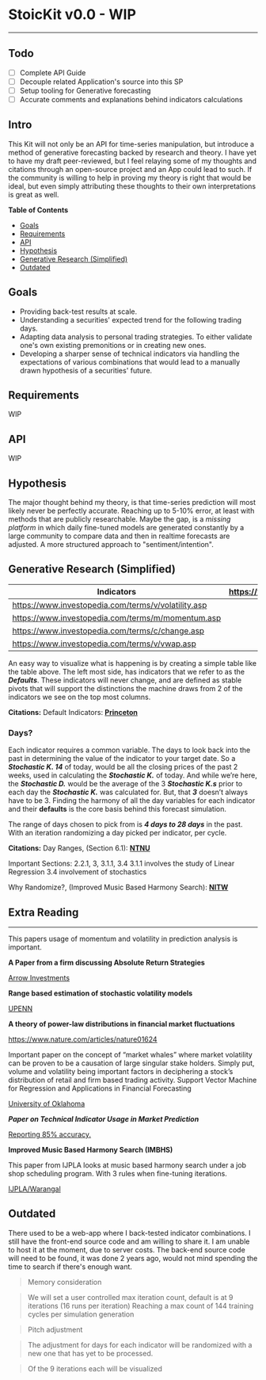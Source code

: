 # StoicKit v0.0 - WIP
---
## Todo
- [ ] Complete API Guide
- [ ] Decouple related Application's source into this SP
- [ ] Setup tooling for Generative forecasting
- [ ] Accurate comments and explanations behind indicators calculations

## Intro

This Kit will not only be an API for time-series manipulation, but introduce a method of generative forecasting backed by research and theory. I have yet to have my draft peer-reviewed, but I feel relaying some of my thoughts and citations through an open-source project and an App could lead to such. If the community is willing to help in proving my theory is right that would be ideal, but even simply attributing these thoughts to their own interpretations is great as well.

**Table of Contents**
- [Goals](#goals)
- [Requirements](#requirements)
- [API](#api)
- [Hypothesis](#hypothesis)
- [Generative Research (Simplified)](#generative-research-(Simplified))
- [Outdated](#outdated)

## Goals
- Providing back-test results at scale.
- Understanding a securities' expected trend for the following trading days.
- Adapting data analysis to personal trading strategies. To either validate one's own existing premonitions or in creating new ones.
- Developing a sharper sense of technical indicators via handling the expectations of various combinations that would lead to a manually drawn hypothesis of a securities' future.

## Requirements
WIP

## API
WIP

## Hypothesis

The major thought behind my theory, is that time-series prediction will most likely never be perfectly accurate. Reaching up to 5-10% error, at least with methods that are publicly researchable. Maybe the gap, is a *missing* *platform* in which daily fine-tuned models are generated constantly by a large community to compare data and then in realtime forecasts are adjusted. A more structured approach to "sentiment/intention".

## Generative Research (Simplified)

| Indicators | https://www.investopedia.com/articles/technical/073001.asp | https://www.investopedia.com/articles/technical/073001.asp | https://www.investopedia.com/terms/m/macd.asp | https://www.investopedia.com/terms/e/ema.asp | https://www.investopedia.com/terms/s/sma.asp | https://www.investopedia.com/articles/technical/02/091002.asp | https://www.investopedia.com/terms/r/rsi.asp |
| --- | --- | --- | --- | --- | --- | --- | --- |
| https://www.investopedia.com/terms/v/volatility.asp |  |  |  |  |  |  |  |
| https://www.investopedia.com/terms/m/momentum.asp |  |  |  |  |  |  |  |
| https://www.investopedia.com/terms/c/change.asp |  |  |  |  |  |  |  |
| https://www.investopedia.com/terms/v/vwap.asp |  |  |  |  |  |  |  |

An easy way to visualize what is happening is by creating a simple table like the table above. The left most side, has indicators that we refer to as the ***Defaults***. These indicators will never change, and are defined as stable pivots that will support the distinctions the machine draws from 2 of the indicators we see on the top most columns.

**Citations:** Default Indicators: **[Princeton](https://www.cs.princeton.edu/sites/default/files/uploads/saahil_madge.pdf)**

### Days?

Each indicator requires a common variable. The days to look back into the past in determining the value of the indicator to your target date. So a ***Stochastic K. 14*** of today, would be all the closing prices of the past 2 weeks, used in calculating the ***Stochastic K.*** of today. And while we’re here, the ***Stochastic D.*** would be the average of the 3 ***Stochastic K.s*** prior to each day the ***Stochastic K.*** was calculated for. But, that ***3*** doesn’t always have to be 3. Finding the harmony of all the day variables for each indicator and their ********defaults******** is the core basis behind this forecast simulation.

The range of days chosen to pick from is ***4 days to 28 days*** in the past. With an iteration randomizing a day picked per indicator, per cycle.

**Citations:** Day Ranges, (Section 6.1): **[NTNU](https://ntnuopen.ntnu.no/ntnu-xmlui/handle/11250/252181)**

Important Sections: 2.2.1, 3, 3.1.1, 3.4 3.1.1 involves the study of Linear Regression 3.4 involvement of stochastics

Why Randomize?, (Improved Music Based Harmony Search): **[NITW](https://zenodo.org/record/4650967#.YG5wRGhlC9Y)**

## Extra Reading

---

This papers usage of momentum and volatility in prediction analysis is important.

**A Paper from a firm discussing Absolute Return Strategies**

[Arrow Investments](https://www.arrowfunds.com/files/DDF/TWST_AbsoluteReturnStrategies.pdf)

**Range based estimation of stochastic volatility models**

[UPENN](https://www.sas.upenn.edu/~fdiebold/papers/paper33/final.pdf)

**A theory of power-law distributions in financial market fluctuations**

https://www.nature.com/articles/nature01624

Important paper on the concept of “market whales” where market volatility can be proven to be a causation of large singular stake holders. Simply put, volume and volatility being important factors in deciphering a stock’s distribution of retail and firm based trading activity. Support Vector Machine for Regression and Applications in Financial Forecasting

[University of Oklahoma](https://www.researchgate.net/profile/Theodore-Trafalis/publication/221532842_Support_Vector_Machine_for_Regression_and_Applications_to_Financial_Forecasting/links/573f4f0c08ae298602e8f1e8/Support-Vector-Machine-for-Regression-and-Applications-to-Financial-Forecasting.pdf)

***Paper on Technical Indicator Usage in Market Prediction***

[Reporting 85% accuracy.](http://www.ajer.org/papers/v5(12)/Z05120207212.pdf)

**Improved Music Based Harmony Search (IMBHS)**

This paper from IJPLA looks at music based harmony search under a job shop scheduling program. With 3 rules when fine-tuning iterations.

[IJPLA/Warangal](https://zenodo.org/record/4650967#.YG5wRGhlC9Y)

## Outdated

There used to be a web-app where I back-tested indicator combinations. I still have the front-end source code and am willing to share it. I am unable to host it at the moment, due to server costs. The back-end source code will need to be found, it was done 2 years ago, would not mind spending the time to search if there's enough want. 

> Memory consideration

> We will set a user controlled max iteration count, default is at 9 iterations
(16 runs per iteration) Reaching a max count of 144 training cycles per simulation generation

> Pitch adjustment

> The adjustment for days for each indicator will be randomized with a new one that has yet to be processed.

> Of the 9 iterations each will be visualized
